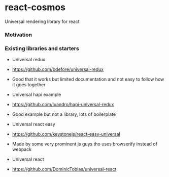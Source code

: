 # react-cosmos
Universal rendering library for react




### Motivation



### Existing libraries and starters

- Universal redux
 - https://github.com/bdefore/universal-redux
 - Good that it works but limited documentation and not easy to follow how it goes together

- Universal hapi example
 - https://github.com/luandro/hapi-universal-redux
 - Good example but not a library, lots of boilerplate

- Universal react easy
 - https://github.com/keystonejs/react-easy-universal
 - Made by some very prominent js guys tho uses browserify instead of webpack

- Universal react
 - https://github.com/DominicTobias/universal-react
